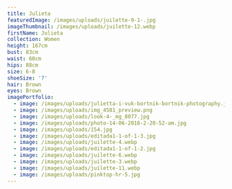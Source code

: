 ```yaml
---
title: Julieta
featuredImage: /images/uploads/juilette-9-1-.jpg
imageThumbnail: /images/uploads/juilette-12.webp
firstName: Julieta
collection: Women
height: 167cm
bust: 83cm
waist: 60cm
hips: 88cm
size: 6-8
shoeSize: '7'
hair: Brown
eyes: Brown
imagePortfolio:
  - image: /images/uploads/julietta-i-vuk-bortnik-bortnik-photography.jpg
  - image: /images/uploads/img_4581_preview.png
  - image: /images/uploads/look-4-_mg_8077.jpg
  - image: /images/uploads/photo-14-06-2016-2-20-52-am.jpg
  - image: /images/uploads/154.jpg
  - image: /images/uploads/editada1-1-of-1-3.jpg
  - image: /images/uploads/juilette-4.webp
  - image: /images/uploads/editada1-1-of-1-2.jpg
  - image: /images/uploads/juilette-6.webp
  - image: /images/uploads/juilette-3.webp
  - image: /images/uploads/juilette-11.webp
  - image: /images/uploads/pinktop-hr-5.jpg
---
```



